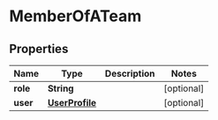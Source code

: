 

# MemberOfATeam


## Properties

Name | Type | Description | Notes
------------ | ------------- | ------------- | -------------
**role** | **String** |  |  [optional]
**user** | [**UserProfile**](UserProfile.md) |  |  [optional]



